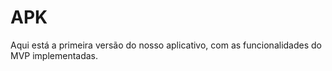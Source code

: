 # APK

Aqui está a primeira versão do nosso aplicativo, com as funcionalidades do MVP implementadas.

